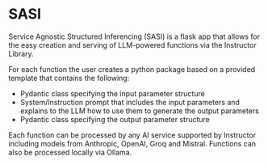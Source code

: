 # SASI
Service Agnostic Structured Inferencing (SASI) is a flask app that allows for the easy creation and serving of LLM-powered functions via the Instructor Library.

For each function the user creates a python package based on a provided template that contains the following:

- Pydantic class specifying the input parameter structure
- System/Instruction prompt that includes the input parameters and explains to the LLM how to use them to generate the output parameters
- Pydantic class specifying the output parameter structure

Each function can be processed by any AI service supported by Instructor including models from Anthropic, OpenAI, Groq and Mistral. Functions can also be processed locally via Ollama.
